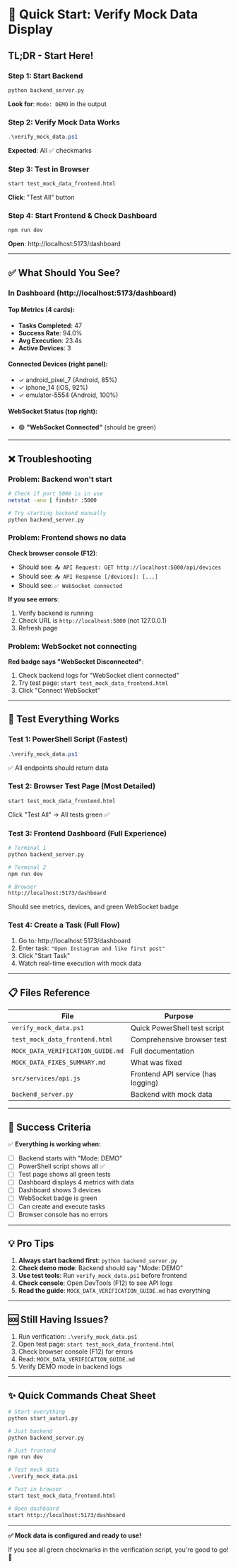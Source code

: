 # 🚀 Quick Start: Verify Mock Data Display

## TL;DR - Start Here!

### Step 1: Start Backend
```bash
python backend_server.py
```
**Look for**: `Mode: DEMO` in the output

### Step 2: Verify Mock Data Works
```powershell
.\verify_mock_data.ps1
```
**Expected**: All ✅ checkmarks

### Step 3: Test in Browser
```bash
start test_mock_data_frontend.html
```
**Click**: "Test All" button

### Step 4: Start Frontend & Check Dashboard
```bash
npm run dev
```
**Open**: http://localhost:5173/dashboard

---

## ✅ What Should You See?

### In Dashboard (http://localhost:5173/dashboard)

#### Top Metrics (4 cards):
- **Tasks Completed**: 47
- **Success Rate**: 94.0%
- **Avg Execution**: 23.4s
- **Active Devices**: 3

#### Connected Devices (right panel):
- ✓ android_pixel_7 (Android, 85%)
- ✓ iphone_14 (iOS, 92%)
- ✓ emulator-5554 (Android, 100%)

#### WebSocket Status (top right):
- 🟢 **"WebSocket Connected"** (should be green)

---

## ❌ Troubleshooting

### Problem: Backend won't start
```bash
# Check if port 5000 is in use
netstat -ano | findstr :5000

# Try starting backend manually
python backend_server.py
```

### Problem: Frontend shows no data
**Check browser console (F12)**:
- Should see: `📤 API Request: GET http://localhost:5000/api/devices`
- Should see: `📥 API Response [/devices]: [...]`
- Should see: `✅ WebSocket connected`

**If you see errors**:
1. Verify backend is running
2. Check URL is `http://localhost:5000` (not 127.0.0.1)
3. Refresh page

### Problem: WebSocket not connecting
**Red badge says "WebSocket Disconnected"**:
1. Check backend logs for "WebSocket client connected"
2. Try test page: `start test_mock_data_frontend.html`
3. Click "Connect WebSocket"

---

## 🧪 Test Everything Works

### Test 1: PowerShell Script (Fastest)
```powershell
.\verify_mock_data.ps1
```
✅ All endpoints should return data

### Test 2: Browser Test Page (Most Detailed)
```bash
start test_mock_data_frontend.html
```
Click "Test All" → All tests green ✅

### Test 3: Frontend Dashboard (Full Experience)
```bash
# Terminal 1
python backend_server.py

# Terminal 2
npm run dev

# Browser
http://localhost:5173/dashboard
```
Should see metrics, devices, and green WebSocket badge

### Test 4: Create a Task (Full Flow)
1. Go to: http://localhost:5173/dashboard
2. Enter task: `"Open Instagram and like first post"`
3. Click "Start Task"
4. Watch real-time execution with mock data

---

## 📋 Files Reference

| File | Purpose |
|------|---------|
| `verify_mock_data.ps1` | Quick PowerShell test script |
| `test_mock_data_frontend.html` | Comprehensive browser test |
| `MOCK_DATA_VERIFICATION_GUIDE.md` | Full documentation |
| `MOCK_DATA_FIXES_SUMMARY.md` | What was fixed |
| `src/services/api.js` | Frontend API service (has logging) |
| `backend_server.py` | Backend with mock data |

---

## 🎯 Success Criteria

✅ **Everything is working when:**
- [ ] Backend starts with "Mode: DEMO"
- [ ] PowerShell script shows all ✅
- [ ] Test page shows all green tests
- [ ] Dashboard displays 4 metrics with data
- [ ] Dashboard shows 3 devices
- [ ] WebSocket badge is green
- [ ] Can create and execute tasks
- [ ] Browser console has no errors

---

## 💡 Pro Tips

1. **Always start backend first**: `python backend_server.py`
2. **Check demo mode**: Backend should say "Mode: DEMO"
3. **Use test tools**: Run `verify_mock_data.ps1` before frontend
4. **Check console**: Open DevTools (F12) to see API logs
5. **Read the guide**: `MOCK_DATA_VERIFICATION_GUIDE.md` has everything

---

## 🆘 Still Having Issues?

1. Run verification: `.\verify_mock_data.ps1`
2. Open test page: `start test_mock_data_frontend.html`
3. Check browser console (F12) for errors
4. Read: `MOCK_DATA_VERIFICATION_GUIDE.md`
5. Verify DEMO mode in backend logs

---

## ✨ Quick Commands Cheat Sheet

```bash
# Start everything
python start_autorl.py

# Just backend
python backend_server.py

# Just frontend
npm run dev

# Test mock data
.\verify_mock_data.ps1

# Test in browser
start test_mock_data_frontend.html

# Open dashboard
start http://localhost:5173/dashboard
```

---

**✅ Mock data is configured and ready to use!**

If you see all green checkmarks in the verification script, you're good to go! 🎉

